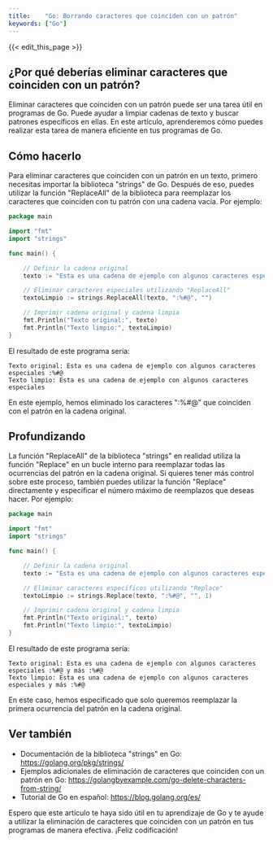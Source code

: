 ```yaml
---
title:    "Go: Borrando caracteres que coinciden con un patrón"
keywords: ["Go"]
---
```


{{< edit_this_page >}}

## ¿Por qué deberías eliminar caracteres que coinciden con un patrón?

Eliminar caracteres que coinciden con un patrón puede ser una tarea útil en programas de Go. Puede ayudar a limpiar cadenas de texto y buscar patrones específicos en ellas. En este artículo, aprenderemos cómo puedes realizar esta tarea de manera eficiente en tus programas de Go.

## Cómo hacerlo

Para eliminar caracteres que coinciden con un patrón en un texto, primero necesitas importar la biblioteca "strings" de Go. Después de eso, puedes utilizar la función "ReplaceAll" de la biblioteca para reemplazar los caracteres que coinciden con tu patrón con una cadena vacía. Por ejemplo:

```Go
package main

import "fmt"
import "strings"

func main() {

	// Definir la cadena original
	texto := "Esta es una cadena de ejemplo con algunos caracteres especiales :%#@"

	// Eliminar caracteres especiales utilizando "ReplaceAll"
	textoLimpio := strings.ReplaceAll(texto, ":%#@", "")

	// Imprimir cadena original y cadena limpia
	fmt.Println("Texto original:", texto)
	fmt.Println("Texto limpio:", textoLimpio)
}
```

El resultado de este programa sería:

```
Texto original: Esta es una cadena de ejemplo con algunos caracteres especiales :%#@
Texto limpio: Esta es una cadena de ejemplo con algunos caracteres especiales 
```

En este ejemplo, hemos eliminado los caracteres ":%#@" que coinciden con el patrón en la cadena original.

## Profundizando

La función "ReplaceAll" de la biblioteca "strings" en realidad utiliza la función "Replace" en un bucle interno para reemplazar todas las ocurrencias del patrón en la cadena original. Si quieres tener más control sobre este proceso, también puedes utilizar la función "Replace" directamente y especificar el número máximo de reemplazos que deseas hacer. Por ejemplo:

```Go
package main

import "fmt"
import "strings"

func main() {

	// Definir la cadena original
	texto := "Esta es una cadena de ejemplo con algunos caracteres especiales :%#@ y más :%#@"

	// Eliminar caracteres específicos utilizando "Replace"
	textoLimpio := strings.Replace(texto, ":%#@", "", 1)

	// Imprimir cadena original y cadena limpia
	fmt.Println("Texto original:", texto)
	fmt.Println("Texto limpio:", textoLimpio)
}
```

El resultado de este programa sería:

```
Texto original: Esta es una cadena de ejemplo con algunos caracteres especiales :%#@ y más :%#@
Texto limpio: Esta es una cadena de ejemplo con algunos caracteres especiales y más :%#@
```

En este caso, hemos especificado que solo queremos reemplazar la primera ocurrencia del patrón en la cadena original.

## Ver también

- Documentación de la biblioteca "strings" en Go: https://golang.org/pkg/strings/
- Ejemplos adicionales de eliminación de caracteres que coinciden con un patrón en Go: https://golangbyexample.com/go-delete-characters-from-string/
- Tutorial de Go en español: https://blog.golang.org/es/

Espero que este artículo te haya sido útil en tu aprendizaje de Go y te ayude a utilizar la eliminación de caracteres que coinciden con un patrón en tus programas de manera efectiva. ¡Feliz codificación!